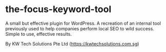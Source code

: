 # the-focus-keyword-tool
A small but effective plugin for WordPress. 
A recreation of an internal tool previously used to help companies perform local SEO to wild success. Simple to use, effective results. 

By KW Tech Solutions Pte Ltd
(https://kwtechsolutions.com.sg)
